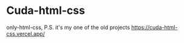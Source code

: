# Cuda-html-css
only-html-css, P.S. it's my one of the old projects
https://cuda-html-css.vercel.app/
